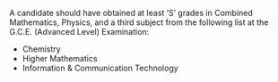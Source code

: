 A candidate should have obtained at least ‘S’ grades in Combined Mathematics, Physics, and a third subject from the following list at the G.C.E. (Advanced Level) Examination:

- Chemistry
- Higher Mathematics
- Information & Communication Technology